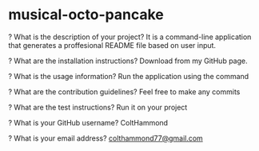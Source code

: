 # musical-octo-pancake

? What is the description of your project? It is a command-line application that generates a proffesional README file based on user input.

? What are the installation instructions? Download from my GitHub page.

? What is the usage information? Run the application using the command

? What are the contribution guidelines? Feel free to make any commits

? What are the test instructions? Run it on your project

? What is your GitHub username? ColtHammond

? What is your email address? colthammond77@gmail.com

